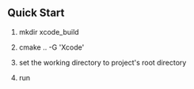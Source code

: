 ## Quick Start

1. mkdir xcode_build

2. cmake .. -G 'Xcode'

3. set the working directory to project's root directory

4. run